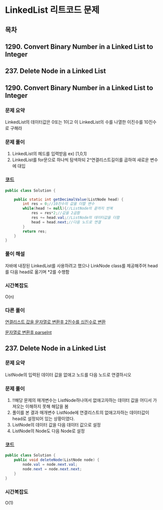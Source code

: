 # LinkedList 리트코드 문제

## 목차
## 1290. Convert Binary Number in a Linked List to Integer
## 237. Delete Node in a Linked List


## 1290. Convert Binary Number in a Linked List to Integer

### 문제 요약
LinkedList의 데이터값은 0또는 1이고 이 LinkedList의 수를 나열한 이진수를 10진수로 구해라

### 문제 풀이
1. LinkedList의 헤드를 입력받음 ex) [1,0,1]
2. LinkedList를 for문으로 하나씩 탐색하되 2^연결리스트길이를 곱하여 새로운 변수에 대입


### 코드
```java
public class Solution {

    public static int getDecimalValue(ListNode head) {
        int res = 0;//10진수의 값을 더할 변수
        while(head != null){//ListNode의 끝까지 반복
            res = res*2;//값을 2곱함
            res += head.val;//ListNode의 데이터값을 더함
            head = head.next;//다음 노드로 연결
        }
        return res;
    }
}
```

### 풀이 해설
자바에 내장된 LinkedList를 사용하려고 했으나 LinkNode class를 제공해주어 head를 다음 head로 옮기며 *2를 수행함

### 시간복잡도
O(n)

### 다른 풀이
[연결리스트 값을 문자열로 변환후 2진수를 십진수로 변환](https://jaime-note.tistory.com/168)

[문자열로 변환후 parseInt](https://leetcode.com/problems/convert-binary-number-in-a-linked-list-to-integer/discuss/1739116/linkes-list-easy-to-understanding)


## 237. Delete Node in a Linked List

### 문제 요약
ListNode의 입력된 데이터 값을 없애고 노드를 다음 노드로 연결하시오

### 문제 풀이
1. !!해당 문제의 매개변수는 ListNode하나여서 없애고자하는 데이터 값을 어디서 가져오는 이해하지 못해 해답을 봄
2. 풀이를 본 결과 매개변수 ListNode에 연결리스트의 없애고자하는 데이터값이 head로 설정되어 있는 상황이였다.
3. ListNode의 데이터 값을 다음 데이터 값으로 설정
4. ListNode의 Node도 다음 Node로 설정

### 코드
```java
public class Solution {
    public void deleteNode(ListNode node) {
        node.val = node.next.val;
        node.next = node.next.next;
    }
}
```

### 시간복잡도
O(1)

